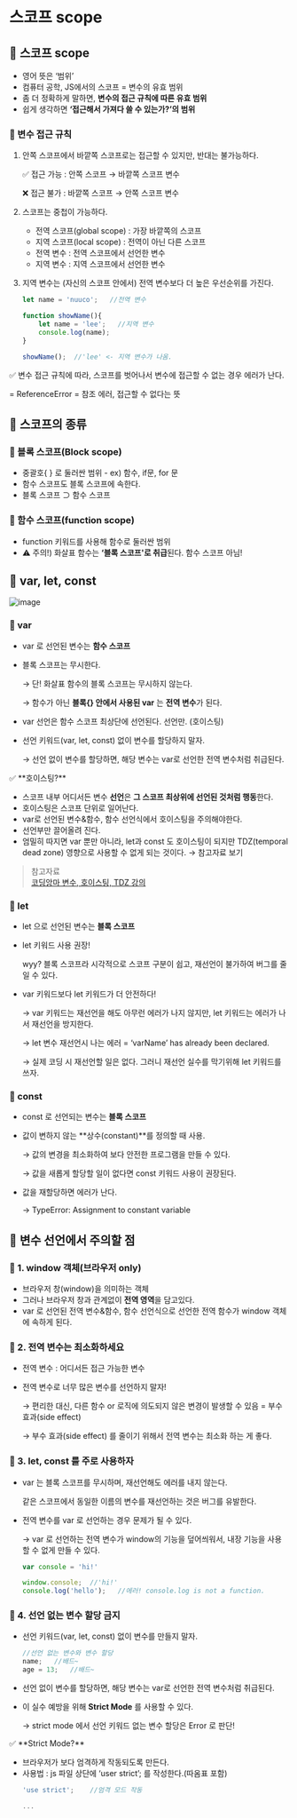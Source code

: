 # 스코프 scope

## 📌 스코프 scope

- 영어 뜻은 ‘범위’
- 컴퓨터 공학, JS에서의 스코프 = 변수의 유효 범위
- 좀 더 정확하게 말하면, **변수의 접근 규칙에 따른 유효 범위**
- 쉽게 생각하면 **‘접근해서 가져다 쓸 수 있는가?’의 범위**

### 🧩 변수 접근 규칙

1. 안쪽 스코프에서 바깥쪽 스코프로는 접근할 수 있지만, 반대는 불가능하다.
    
    ✅ 접근 가능 : 안쪽 스코프  → 바깥쪽 스코프 변수
    
    ❌ 접근 불가 : 바깥쪽 스코프 → 안쪽 스코프 변수
    
2. 스코프는 중첩이 가능하다.
    - 전역 스코프(global scope) : 가장 바깥쪽의 스코프
    - 지역 스코프(local scope) : 전역이 아닌 다른 스코프
    - 전역 변수 : 전역 스코프에서 선언한 변수
    - 지역 변수 : 지역 스코프에서 선언한 변수
3. 지역 변수는 (자신의 스코프 안에서) 전역 변수보다 더 높은 우선순위를 가진다.
    
    ```javascript
    let name = 'nuuco';   //전역 변수
    
    function showName(){
    	let name = 'lee';   //지역 변수
    	console.log(name);
    }
    
    showName();  //'lee' <- 지역 변수가 나옴.
    ```
    

<aside>
✅ 변수 접근 규칙에 따라, 스코프를 벗어나서 변수에 접근할 수 없는 경우 에러가 난다.

= ReferenceError = 참조 에러, 접근할 수 없다는 뜻

</aside>

## 📌 스코프의 종류

### 🧩 블록 스코프(Block scope)

- 중괄호{ } 로 둘러싼 범위 - ex) 함수, if문, for 문
- 함수 스코프도 블록 스코프에 속한다.
- 블록 스코프 ⊃ 함수 스코프

### 🧩 함수 스코프(function scope)

- function 키워드를 사용해 함수로 둘러싼 범위
- ⚠️ 주의!) 화살표 함수는 **‘블록 스코프'로 취급**된다. 함수 스코프 아님!

## 📌 var, let, const

![image](https://user-images.githubusercontent.com/89282099/170867515-c7435b74-622c-40be-b832-b274136369c4.png)

### 🧩 var

- var 로 선언된 변수는 **함수 스코프**
- 블록 스코프는 무시한다.
    
    → 단! 화살표 함수의 블록 스코프는 무시하지 않는다.
    
    → 함수가 아닌 **블록{} 안에서 사용된 var** 는 **전역 변수**가 된다.
    
- var 선언은 함수 스코프 최상단에 선언된다. 선언만. (호이스팅)
- 선언 키워드(var, let, const) 없이 변수를 할당하지 말자.
    
    → 선언 없이 변수를 할당하면, 해당 변수는 var로 선언한 전역 변수처럼 취급된다.
    

<aside>
✅ **호이스팅?**

- 스코프 내부 어디서든 변수 **선언**은 **그 스코프 최상위에 선언된 것처럼 행동**한다.
- 호이스팅은 스코프 단위로 일어난다.
- var로 선언된 변수&함수, 함수 선언식에서 호이스팅을 주의해야한다.
- 선언부만 끌어올려 진다.
- 엄밀히 따지면 var 뿐만 아니라, let과 const 도 호이스팅이 되지만 TDZ(temporal dead zone) 영향으로  사용할 수 없게 되는 것이다. → 참고자료 보기

> 참고자료   
> [코딩앙마 변수, 호이스팅, TDZ 강의](https://youtu.be/ocGc-AmWSnQ)
   

</aside>

### 🧩 let

- let 으로 선언된 변수는 **블록 스코프**
- let 키워드 사용 권장!
    
    wyy? 블록 스코프라 시각적으로 스코프 구분이 쉽고, 재선언이 불가하여 버그를 줄일 수 있다.
    
- var 키워드보다 let 키워드가 더 안전하다!
    
    → var 키워드는 재선언을 해도 아무런 에러가 나지 않지만, let 키워드는 에러가 나서 재선언을 방지한다.

    → let 변수 재선언시 나는 에러 = ‘varName’ has already been declared.
    
    → 실제 코딩 시 재선언할 일은 없다. 그러니 재선언 실수를 막기위해 let 키워드를 쓰자.
    

### 🧩 const

- const 로 선언되는 변수는 **블록 스코프**
- 값이 변하지 않는 **상수(constant)**를 정의할 때 사용.
    
    → 값의 변경을 최소화하여 보다 안전한 프로그램을 만들 수 있다.
    
    → 값을 새롭게 할당할 일이 없다면 const 키워드 사용이 권장된다.
    
- 값을 재할당하면 에러가 난다.
    
    → TypeError: Assignment to constant variable 
    

## 📌 변수 선언에서 주의할 점

### 🧩 1. window 객체(브라우저 only)

- 브라우저 창(window)을 의미하는 객체
- 그러나 브라우저 창과 관계없이 **전역 영역**을 담고있다.
- var 로 선언된 전역 변수&함수, 함수 선언식으로 선언한 전역 함수가 window 객체에 속하게 된다.

### 🧩 2. 전역 변수는 최소화하세요

- 전역 변수 : 어디서든 접근 가능한 변수
- 전역 변수로 너무 많은 변수를 선언하지 말자!
    
    → 편리한 대신, 다른 함수 or 로직에 의도되지 않은 변경이 발생할 수 있음 = 부수 효과(side effect)
    
    → 부수 효과(side effect) 를 줄이기 위해서 전역 변수는 최소화 하는 게 좋다.
    

### 🧩 3. let, const 를 주로 사용하자

- var 는 블록 스코프를 무시하며, 재선언해도 에러를 내지 않는다.
    
    같은 스코프에서 동일한 이름의 변수를 재선언하는 것은 버그를 유발한다.
    
- 전역 변수를 var 로 선언하는 경우 문제가 될 수 있다.
    
    → var 로 선언하는 전역 변수가 window의 기능을 덮어씌워서, 내장 기능을 사용할 수 없게 만들 수 있다.
    
    ```javascript
    var console = 'hi!'
    
    window.console;  //'hi!'
    console.log('hello');   //에러! console.log is not a function.
    ```
    

### 🧩 4. 선언 없는 변수 할당 금지

- 선언 키워드(var, let, const) 없이 변수를 만들지 말자.
    
    ```javascript
    //선언 없는 변수와 변수 할당
    name;   //배드~
    age = 13;   //배드~
    ```
    
- 선언 없이 변수를 할당하면, 해당 변수는 var로 선언한 전역 변수처럼 취급된다.
- 이 실수 예방을 위해 **Strict Mode** 를 사용할 수 있다.
    
    → strict mode 에서 선언 키워드 없는 변수 할당은 Error 로 판단!
    

<aside>
✅ **Strict Mode?**

- 브라우저가 보다 엄격하게 작동되도록 만든다.
- 사용법 : js 파일 상단에 ‘user strict’; 를 작성한다.(따옴표 포함)
    ```jsx
    'use strict';    //엄격 모드 작동

    ...
    ```
</aside>
